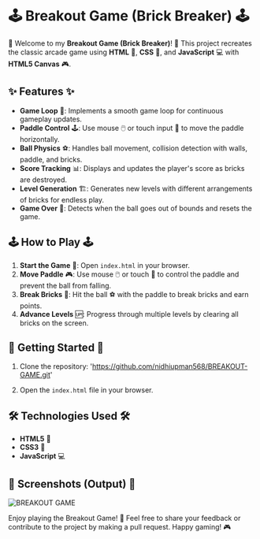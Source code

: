 # 🕹️ Breakout Game (Brick Breaker) 🕹️

🎉 Welcome to my **Breakout Game (Brick Breaker)**! 🎉 This project recreates the classic arcade game using **HTML** 📝, **CSS** 🎨, and **JavaScript** 💻 with **HTML5 Canvas** 🎮.

## ✨ Features ✨

- **Game Loop** 🔄: Implements a smooth game loop for continuous gameplay updates.
- **Paddle Control** 🕹️: Use mouse 🖱️ or touch input 📱 to move the paddle horizontally.
- **Ball Physics** ⚽: Handles ball movement, collision detection with walls, paddle, and bricks.
- **Score Tracking** 📊: Displays and updates the player's score as bricks are destroyed.
- **Level Generation** 🏗️: Generates new levels with different arrangements of bricks for endless play.
- **Game Over** 🛑: Detects when the ball goes out of bounds and resets the game.

## 🕹️ How to Play 🕹️

1. **Start the Game** 🚀: Open `index.html` in your browser.
2. **Move Paddle** 🎮: Use mouse 🖱️ or touch 📱 to control the paddle and prevent the ball from falling.
3. **Break Bricks** 🧱: Hit the ball ⚽ with the paddle to break bricks and earn points.
4. **Advance Levels** 🆙: Progress through multiple levels by clearing all bricks on the screen.

## 🚀 Getting Started 🚀

1. Clone the repository: 'https://github.com/nidhiupman568/BREAKOUT-GAME.git'
   
2. Open the `index.html` file in your browser.

## 🛠️ Technologies Used 🛠️

- **HTML5** 📝
- **CSS3** 🎨
- **JavaScript** 💻

## 📸 Screenshots (Output) 📸

![BREAKOUT GAME](https://github.com/nidhiupman568/BREAKOUT-GAME/assets/130860182/b85240bf-39bc-453c-8e3e-134c76272417)

Enjoy playing the Breakout Game! 🎉 Feel free to share your feedback or contribute to the project by making a pull request. Happy gaming! 🎮
